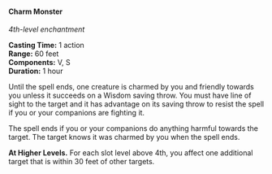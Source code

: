 #### Charm Monster
<!-- TODO Check and tag this spell -->
<!-- markdownlint-disable-next-line no-emphasis-as-heading -->
_4th-level enchantment_

**Casting Time:** 1 action \
**Range:** 60 feet \
**Components:** V, S \
**Duration:** 1 hour

Until the spell ends, one creature is charmed by you and friendly towards you unless it succeeds on a Wisdom saving throw.
You must have line of sight to the target and it has advantage on its saving throw to resist the spell if you or your companions are fighting it.

The spell ends if you or your companions do anything harmful towards the target.
The target knows it was charmed by you when the spell ends.

**At Higher Levels.**
For each slot level above 4th, you affect one additional target that is within 30 feet of other targets.
